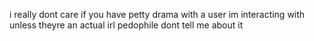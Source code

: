 i really dont care if you have petty drama with a user im interacting with unless theyre an actual irl pedophile dont tell me about it
